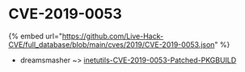 # CVE-2019-0053
{% embed url="https://github.com/Live-Hack-CVE/full_database/blob/main/cves/2019/CVE-2019-0053.json" %}

* dreamsmasher ~> [inetutils-CVE-2019-0053-Patched-PKGBUILD](https://www.alice-snow.ru/2019/database/cve-2019-0053/inetutils-cve-2019-0053-patched-pkgbuild-dreamsmasher)